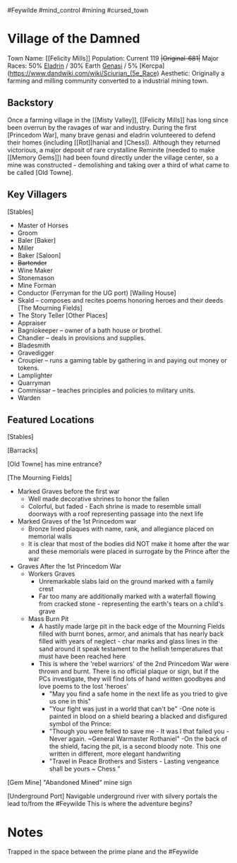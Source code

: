 #Feywilde #mind_control #mining #cursed_town
# Village of the Damned
Town Name: [[Felicity Mills]]
Population:  Current 119 ~~|Original-681|~~
Major Races: 50% [Eladrin](https://www.dndbeyond.com/monsters/96584-summer-eladrin) / 30% Earth [Genasi](https://www.dndbeyond.com/sources/motm/fantastical-races#Genasi) / 5% [Kercpa](https://www.dandwiki.com/wiki/Sciurian_(5e_Race)
Aesthetic: Originally a farming and milling community converted to a industrial mining town. 


## Backstory
Once a farming village in the [[Misty Valley]], [[Felicity Mills]] has long since been overrun by the ravages of war and industry. 
During the first [Princedom War], many brave genasi and eladrin volunteered to defend their homes (including [[Rot]]hanial and [Chess]). Although they returned victorious, a major deposit of rare crystalline Reminite (needed to make [[Memory Gems]]) had been found directly under the village center, so a mine was constructed - demolishing and taking over a third of what came to be called [Old Towne].


## Key Villagers

[Stables]
- Master of Horses
- Groom
- Baler
[Baker]
- Miller
- Baker
[Saloon]
- ~~Bartender~~
- Wine Maker
- Stonemason
- Mine Forman
- Conductor (Ferryman for the UG port)
[Wailing House]
- Skald – composes and recites poems honoring heroes and their deeds
[The Mourning Fields]
- The Story Teller
[Other Places]
- Appraiser
- Bagniokeeper – owner of a bath house or brothel.
- Chandler – deals in provisions and supplies.
- Bladesmith
- Gravedigger
- Croupier – runs a gaming table by gathering in and paying out money or tokens.
- Lamplighter
- Quarryman 
- Commissar – teaches principles and policies to military units.
- Warden 
## Featured Locations
[Stables]

[Barracks]

[Old Towne]
has mine entrance?

[The Mourning Fields]
- Marked Graves before the first war
	- Well made decorative shrines to honor the fallen 
	- Colorful, but faded - Each shrine is made to resemble small doorways with a roof representing passage into the next life
- Marked Graves of the 1st Princedom war
	- Bronze lined plaques with name, rank, and allegiance placed on memorial walls
	- It is clear that most of the bodies did NOT make it home after the war and these memorials were placed in surrogate by the Prince after the war
- Graves After the 1st Princedom War
	- Workers Graves
		- Unremarkable slabs laid on the ground marked with a family crest 
		- Far too many are additionally marked with a waterfall flowing from cracked stone - representing the earth's tears on a child's grave
	- Mass Burn Pit
		- A hastily made large pit in the back edge of the Mourning Fields filled with burnt bones, armor, and animals that has nearly back filled with years of neglect - char marks and glass lines in the sand around it speak testament to the hellish temperatures that must have been reached here
		- This is where the 'rebel warriors' of the 2nd Princedom War were thrown and burnt. There is no official plaque or sign, but if the PCs investigate, they will find lots of hand written goodbyes and love poems to the lost 'heroes'
			- "May you find a safe home in the next life as you tried to give us one in this"
			- "Your fight was just in a world that can't be"
			-One note is painted in blood on a shield bearing a blacked and disfigured symbol of the Prince:
			- "Though you were felled to save me - It was I that failed you - Never again. ~General Warmaster Rothaniel"
			-On the back of the shield, facing the pit, is a second bloody note. This one written in different, more elegant handwriting
			- "Travel in Peace Brothers and Sisters - Lasting vengeance shall be yours ~ Chess "

[Gem Mine]
"Abandoned Min~~e~~d" mine sign

[Underground Port]
Navigable underground river with silvery portals the lead to/from the #Feywilde 
This is where the adventure begins?

# Notes
Trapped in the space between the prime plane and the #Feywilde 

